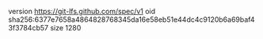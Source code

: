 version https://git-lfs.github.com/spec/v1
oid sha256:6377e7658a4864828768345da16e58eb51e44dc4c9120b6a69baf43f3784cb57
size 1280
